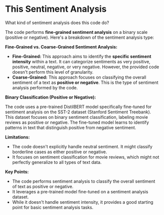 # This Sentiment Analysis

What kind of sentiment analysis does this code do?

The code performs **fine-grained sentiment analysis** on a binary scale (positive or negative). Here's a breakdown of the sentiment analysis type:

**Fine-Grained vs. Coarse-Grained Sentiment Analysis:**

-   **Fine-Grained:** This approach aims to identify the **specific sentiment intensity** within a text. It can categorize sentiments as very positive, positive, neutral, negative, or very negative. However, the provided code doesn't perform this level of granularity.
-   **Coarse-Grained:** This approach focuses on classifying the overall sentiment of a text as **positive or negative**. This is the type of sentiment analysis performed by the code.

**Binary Classification (Positive or Negative):**

The code uses a pre-trained DistilBERT model specifically fine-tuned for sentiment analysis on the SST-2 dataset (Stanford Sentiment Treebank). This dataset focuses on binary sentiment classification, labeling movie reviews as positive or negative. The fine-tuned model learns to identify patterns in text that distinguish positive from negative sentiment.

**Limitations:**

-   The code doesn't explicitly handle neutral sentiment. It might classify borderline cases as either positive or negative.
-   It focuses on sentiment classification for movie reviews, which might not perfectly generalize to all types of text data.

**Key Points:**

-   The code performs sentiment analysis to classify the overall sentiment of text as positive or negative.
-   It leverages a pre-trained model fine-tuned on a sentiment analysis dataset.
-   While it doesn't handle sentiment intensity, it provides a good starting point for basic sentiment analysis tasks.
